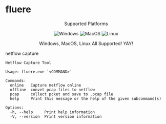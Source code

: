 # fluere
<p align="center" align="right">
  Supported Platforms
</p>
<p align="center" align="right">
  <img alt="Windows" src="https://img.shields.io/badge/Windows-0078D6?style=for-the-badge&logo=windows&logoColor=white"/>
  <img alt="MacOS" src="https://img.shields.io/badge/mac%20os-000000?style=for-the-badge&logo=macos&logoColor=F0F0F0"/>
  <img alt="Linux" src="https://img.shields.io/badge/Linux-FCC624?style=for-the-badge&logo=linux&logoColor=black"/>
</p>
<p align="center" align="right">
  Windows, MacOS, Linux All Supported! YAY! 
</p>
 

netflow capture

```
Netflow Capture Tool

Usage: fluere.exe `<COMMAND>`

Commands:
  online   Capture netflow online
  offline  convet pcap files to netflow
  pcap     collect pcket and save to .pcap file
  help     Print this message or the help of the given subcommand(s)

Options:
  -h, --help     Print help information
  -V, --version  Print version information
```
